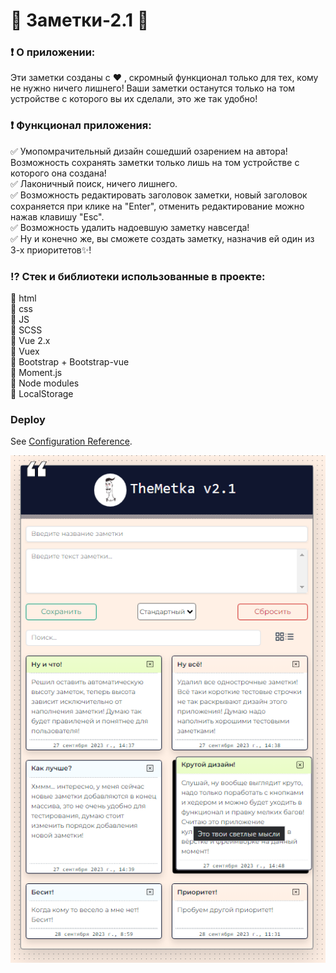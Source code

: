 # :floppy_disk: Заметки-2.1 :notebook_with_decorative_cover:

### :heavy_exclamation_mark: О приложении:

Эти заметки созданы с :hearts: , скромный функционал только для тех, кому не нужно ничего лишнего! Ваши заметки останутся только на том устройстве с которого вы их сделали, это же так удобно!


### :heavy_exclamation_mark: Функционал приложения:

:white_check_mark: Умопомрачительный дизайн сошедший озарением на автора! Возможность сохранять заметки только лишь на том устройстве с которого она создана!  
:white_check_mark: Лаконичный поиск, ничего лишнего.  
:white_check_mark: Возможность редактировать заголовок заметки, новый заголовок сохраняется при клике на "Enter", отменить редактирование можно нажав клавишу "Esc".  
:white_check_mark: Возможность удалить надоевшую заметку навсегда!  
:white_check_mark: Ну и конечно же, вы сможете создать заметку, назначив ей один из 3-х приоритетов:sparkles:!



### :interrobang: Стек и библиотеки использованные в проекте:

:chicken: html  
:chicken: css  
:chicken: JS  
:chicken: SCSS  
:chicken: Vue 2.x  
:chicken: Vuex  
:chicken: Bootstrap + Bootstrap-vue  
:chicken: Moment.js  
:chicken: Node modules  
:chicken: LocalStorage 

### Deploy
See [Configuration Reference](https://cli.vuejs.org/config/).

![Текст с описанием картинки](src/assets/img/NotesApp.png)